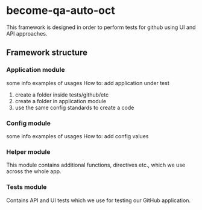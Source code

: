 # become-qa-auto-oct
This framework is designed in order to perform tests for github using UI and API approaches.

## Framework structure

### Application module
some info
examples of usages
How to:
add application under test
1. create a folder inside tests/github/etc
2. create a folder in application module
3. use the same config standards to create a code

### Config module
some info
examples of usages
How to:
add config values

### Helper module
This module contains additional functions, directives etc., which we use across the whole app.

### Tests module
Contains API and UI tests which we use for testing our GitHub application.

